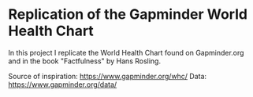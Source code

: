 # Replication of the Gapminder World Health Chart

In this project I replicate the World Health Chart found on Gapminder.org and in the book "Factfulness" by Hans Rosling.

Source of inspiration: https://www.gapminder.org/whc/
Data: https://www.gapminder.org/data/
